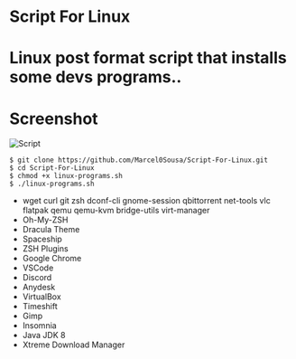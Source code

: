 # Script For Linux
# Linux post format script that installs some devs programs..

# Screenshot
<p align="centre">
<img src="https://i.imgur.com/2VndJs8.png" alt="Script">
</p>

```
$ git clone https://github.com/Marcel0Sousa/Script-For-Linux.git   
$ cd Script-For-Linux                                              
$ chmod +x linux-programs.sh                                       
$ ./linux-programs.sh                                              
```

* wget curl git zsh dconf-cli gnome-session qbittorrent net-tools vlc flatpak qemu qemu-kvm bridge-utils virt-manager
* Oh-My-ZSH
* Dracula Theme
* Spaceship
* ZSH Plugins
* Google Chrome
* VSCode
* Discord
* Anydesk
* VirtualBox
* Timeshift
* Gimp
* Insomnia
* Java JDK 8
* Xtreme Download Manager
```
